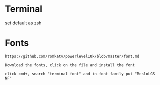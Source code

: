 # Terminal
set default as zsh

# Fonts
```
https://github.com/romkatv/powerlevel10k/blob/master/font.md

Download the fonts, click on the file and install the font

click cmd+, search "terminal font" and in font family put "MesloLGS NF"
```
